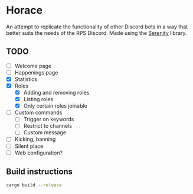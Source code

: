 # Horace

An attempt to replicate the functionality of other Discord bots in a way that better suits the needs of the RPS Discord. Made using the [Serenity](https://crates.io/crates/serenity) library.

## TODO

- [ ] Welcome page
- [ ] Happenings page
- [x] Statistics
- [x] Roles
    - [x] Adding and removing roles
    - [x] Listing roles
    - [x] Only certain roles joinable
- [ ] Custom commands
    - [ ] Trigger on keywords
    - [ ] Restrict to channels
    - [ ] Custom message
- [ ] Kicking, banning
- [ ] Silent place
- [ ] Web configuration?

## Build instructions

```sh
cargo build --release
```
